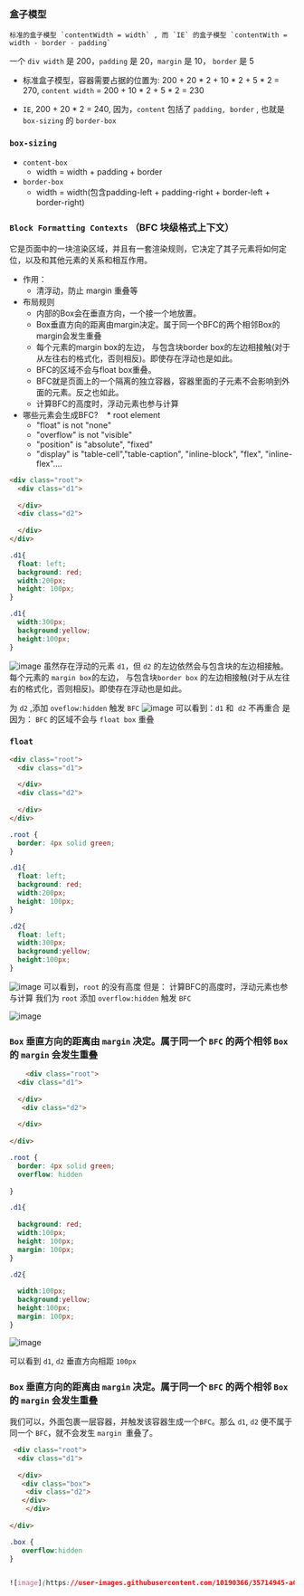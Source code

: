 ### 盒子模型
    标准的盒子模型 `contentWidth = width` , 而 `IE` 的盒子模型 `contentWith =  width - border - padding`

一个 `div width` 是 200，`padding` 是 20，`margin` 是 10，
`border` 是 5

- 标准盒子模型，容器需要占据的位置为: 
200 + 20 * 2 + 10 * 2 + 5 * 2 = 270, `content width` =  200 + 10 * 2 + 5 * 2 = 230    

- `IE`, 200 + 20 * 2 = 240, 因为，`content` 包括了 `padding, border` , 也就是 `box-sizing` 的
`border-box` 

### `box-sizing`
- `content-box`
    * width = width + padding + border
- `border-box`
    * width = width(包含padding-left + padding-right + border-left + border-right)

 ### `Block Formatting Contexts` （BFC 块级格式上下文） 
它是页面中的一块渲染区域，并且有一套渲染规则，它决定了其子元素将如何定位，以及和其他元素的关系和相互作用。
 - 作用：
    * 清浮动，防止 margin 重叠等
 - 布局规则
    * 内部的Box会在垂直方向，一个接一个地放置。
    * Box垂直方向的距离由margin决定。属于同一个BFC的两个相邻Box的margin会发生重叠  
    * 每个元素的margin box的左边， 与包含块border box的左边相接触(对于从左往右的格式化，否则相反)。即使存在浮动也是如此。
    * BFC的区域不会与float box重叠。
    * BFC就是页面上的一个隔离的独立容器，容器里面的子元素不会影响到外面的元素。反之也如此。  
    * 计算BFC的高度时，浮动元素也参与计算
  - 哪些元素会生成BFC?
    * root element
    * "float" is not "none"
    * "overflow" is not "visible"
    * "position" is "absolute", "fixed"
    * "display" is "table-cell","table-caption", "inline-block", "flex", "inline-flex"....
    
```html
<div class="root">
  <div class="d1">
  
  </div>
  <div class="d2">
  
  </div>
</div>
```

``` css
.d1{
  float: left;
  background: red;
  width:200px;
  height: 100px;
}

.d1{
  width:300px;
  background:yellow;
  height:100px;
}
```
![image](https://user-images.githubusercontent.com/10190366/35713940-f7f4c0d4-0804-11e8-8095-27f9444f79f6.png)
虽然存在浮动的元素 `d1`，但 `d2` 的左边依然会与包含块的左边相接触。
每个元素的 `margin box`的左边， 与包含块`border box` 的左边相接触(对于从左往右的格式化，否则相反)。即使存在浮动也是如此。

为 `d2` ,添加 `oveflow:hidden` 触发 `BFC`
![image](https://user-images.githubusercontent.com/10190366/35714068-bbe68d9c-0805-11e8-9b87-b403af0bbc87.png)
可以看到：`d1` 和  `d2` 不再重合
是因为： `BFC` 的区域不会与 `float box` 重叠

### `float`
```html
<div class="root">
  <div class="d1">
  
  </div>
  <div class="d2">
  
  </div>
</div>
```
``` css
.root {
  border: 4px solid green;
}

.d1{
  float: left;
  background: red;
  width:200px;
  height: 100px;
}

.d2{
  float: left;
  width:300px;
  background:yellow;
  height:100px;
}
```
![image](https://user-images.githubusercontent.com/10190366/35714223-57201e4a-0806-11e8-9182-ef85d05c4119.png)
可以看到，`root` 的没有高度
但是： 计算BFC的高度时，浮动元素也参与计算
我们为 `root` 添加 `overflow:hidden` 触发 `BFC`

![image](https://user-images.githubusercontent.com/10190366/35714327-f786f28c-0806-11e8-8b8c-cc89d17dda59.png)

### `Box` 垂直方向的距离由 `margin` 决定。属于同一个 `BFC` 的两个相邻 `Box` 的 `margin` 会发生重叠
```html
    <div class="root">
  <div class="d1">
   
  </div>
   <div class="d2">
  
  </div>
  
</div>
```
```css
.root {
  border: 4px solid green;
  overflow: hidden
  
}

.d1{
  
  background: red;
  width:100px;
  height: 100px;
  margin: 100px;
}

.d2{
  
  width:100px;
  background:yellow;
  height:100px;
  margin: 100px;
}
```


![image](https://user-images.githubusercontent.com/10190366/35714604-bb4679d0-0808-11e8-9c82-40c98d261dbc.png)

可以看到 `d1`, `d2` 垂直方向相距 `100px`

### `Box` 垂直方向的距离由 `margin` 决定。属于同一个 `BFC` 的两个相邻 `Box` 的 `margin` 会发生重叠

我们可以，外面包裹一层容器，并触发该容器生成一个`BFC`。那么 `d1`, `d2` 便不属于同一个 `BFC`，就不会发生 `margin `重叠了。

```html
 <div class="root">
  <div class="d1">
   
  </div>
   <div class="box">
    <div class="d2">
   </div>
    </div>  
  
</div>
```
 ```css
 .box {
    overflow:hidden 
}


![image](https://user-images.githubusercontent.com/10190366/35714945-a0d0eed0-080a-11e8-8014-6fdcfd6d413a.png)
 ```


 


